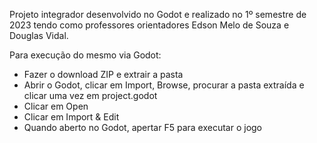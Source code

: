 Projeto integrador desenvolvido no Godot e realizado no 1º semestre de 2023 tendo como professores orientadores Edson Melo de Souza e Douglas Vidal.

Para execução do mesmo via Godot:
- Fazer o download ZIP e extrair a pasta
- Abrir o Godot, clicar em Import, Browse, procurar a pasta extraída e clicar uma vez em project.godot
- Clicar em Open
- Clicar em Import & Edit 
- Quando aberto no Godot, apertar F5 para executar o jogo
